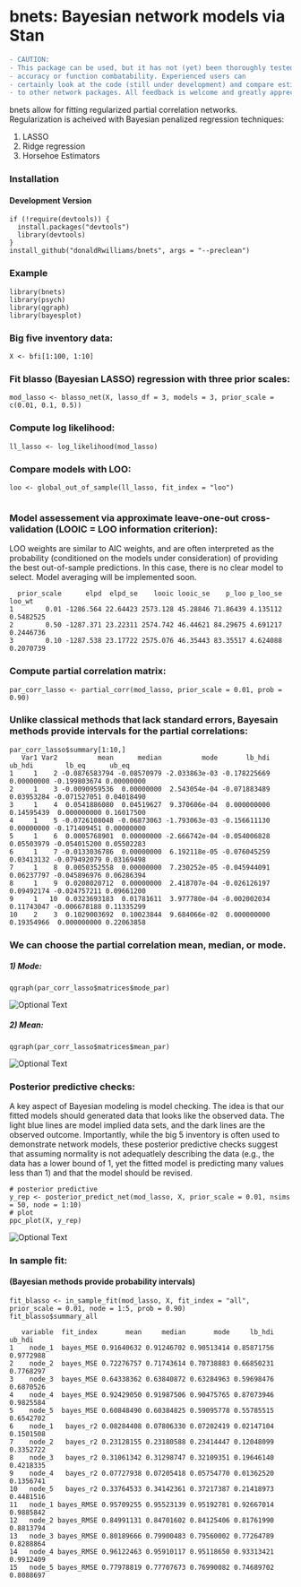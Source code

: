 # bnets: Bayesian network models via Stan
```diff
- CAUTION: 
- This package can be used, but it has not (yet) been thoroughly tested for 
- accuracy or function combatability. Experienced users can 
- certainly look at the code (still under development) and compare estimates 
- to other network packages. All feedback is welcome and greatly appreciated!
```


bnets allow for fitting regularized partial correlation networks. Regularization is acheived with Bayesian penalized regression techniques:

1. LASSO
2. Ridge regression
3. Horsehoe Estimators

### Installation
#### Development Version

```{r}
if (!require(devtools)) {
  install.packages("devtools")
  library(devtools)
}
install_github("donaldRwilliams/bnets", args = "--preclean")
```
### Example

```{r}
library(bnets)
library(psych)
library(qgraph)
library(bayesplot)
```
### Big five inventory data:
```
X <- bfi[1:100, 1:10]
```
### Fit blasso (Bayesian LASSO) regression with three prior scales:
```{r}
mod_lasso <- blasso_net(X, lasso_df = 3, models = 3, prior_scale = c(0.01, 0.1, 0.5))
```
### Compute log likelihood:
```{r}
ll_lasso <- log_likelihood(mod_lasso)
```
### Compare models with LOO:
```{r}
loo <- global_out_of_sample(ll_lasso, fit_index = "loo")
```
```{r}
```
### Model assessement via approximate leave-one-out cross-validation (LOOIC = LOO information criterion):
LOO weights are similar to AIC weights, and are often interpreted as the probability (conditioned on the models under consideration) of providing the best out-of-sample predictions. In this case, there is no clear model to select. Model averaging will be implemented soon.
```{r}
  prior_scale      elpd  elpd_se    looic looic_se    p_loo p_loo_se    loo_wt
1        0.01 -1286.564 22.64423 2573.128 45.28846 71.86439 4.135112 0.5482525
2        0.50 -1287.371 23.22311 2574.742 46.44621 84.29675 4.691217 0.2446736
3        0.10 -1287.538 23.17722 2575.076 46.35443 83.35517 4.624088 0.2070739
```
### Compute partial correlation matrix:
```{r}
par_corr_lasso <- partial_corr(mod_lasso, prior_scale = 0.01, prob = 0.90)
```
### Unlike classical methods that lack standard errors, Bayesain methods provide intervals for the partial correlations:
```
par_corr_lasso$summary[1:10,]
   Var1 Var2          mean      median          mode       lb_hdi     ub_hdi        lb_eq      ub_eq
1     1    2 -0.0876583794 -0.08570979 -2.033863e-03 -0.178225669 0.00000000 -0.199803674 0.00000000
2     1    3 -0.0090959536  0.00000000  2.543054e-04 -0.071883489 0.03953284 -0.071527051 0.04018490
3     1    4  0.0541886080  0.04519627  9.370606e-04  0.000000000 0.14595439  0.000000000 0.16017500
4     1    5 -0.0726108048 -0.06873063 -1.793063e-03 -0.156611130 0.00000000 -0.171409451 0.00000000
5     1    6  0.0005768901  0.00000000 -2.666742e-04 -0.054006828 0.05503979 -0.054015200 0.05502283
6     1    7 -0.0133036786  0.00000000  6.192118e-05 -0.076045259 0.03413132 -0.079492079 0.03169498
7     1    8  0.0050352558  0.00000000  7.230252e-05 -0.045944091 0.06237797 -0.045896976 0.06286394
8     1    9  0.0208020712  0.00000000  2.418707e-04 -0.026126197 0.09492174 -0.024757211 0.09661200
9     1   10  0.0323693183  0.01781611  3.977780e-04 -0.002002034 0.11743047 -0.006678188 0.11335299
10    2    3  0.1029003692  0.10023844  9.684066e-02  0.000000000 0.19354966  0.000000000 0.22063858
```
### We can choose the partial correlation mean, median, or mode.
##### 1) Mode:
```{r}
qgraph(par_corr_lasso$matrices$mode_par)
```
![Optional Text](https://github.com/donaldRwilliams/images_bnets/blob/master/mode.PNG)
##### 2) Mean:
```{r}
qgraph(par_corr_lasso$matrices$mean_par)
```
![Optional Text](https://github.com/donaldRwilliams/images_bnets/blob/master/mean.PNG)

### Posterior predictive checks:
A key aspect of Bayesian modeling is model checking. The idea is that our fitted models should generated data that looks like the observed data. The light blue lines are model implied data sets, and the dark lines are the observed outcome. Importantly, while the big 5 inventory is often used to demonstrate network models, these posterior predictive checks suggest that assuming normality is not adequatlely describing the data (e.g., the data has a lower bound of 1, yet the fitted model is predicting many values less than 1) and that the model should be revised. 
```{r}
# posterior predictive
y_rep <- posterior_predict_net(mod_lasso, X, prior_scale = 0.01, nsims = 50, node = 1:10)
# plot
ppc_plot(X, y_rep)
```
![Optional Text](https://github.com/donaldRwilliams/images_bnets/blob/master/y_rep.PNG)

### In sample fit:
#### (Bayesian methods provide probability intervals)
```{r}
fit_blasso <- in_sample_fit(mod_lasso, X, fit_index = "all", prior_scale = 0.01, node = 1:5, prob = 0.90)
fit_blasso$summary_all

   variable  fit_index       mean     median       mode     lb_hdi    ub_hdi
1    node_1  bayes_MSE 0.91640632 0.91246702 0.90513414 0.85871756 0.9772988
2    node_2  bayes_MSE 0.72276757 0.71743614 0.70738883 0.66850231 0.7768297
3    node_3  bayes_MSE 0.64338362 0.63840872 0.63284963 0.59698476 0.6870526
4    node_4  bayes_MSE 0.92429050 0.91987506 0.90475765 0.87073946 0.9825584
5    node_5  bayes_MSE 0.60848490 0.60384825 0.59095778 0.55785515 0.6542702
6    node_1   bayes_r2 0.08284408 0.07806330 0.07202419 0.02147104 0.1501508
7    node_2   bayes_r2 0.23128155 0.23180588 0.23414447 0.12048099 0.3352722
8    node_3   bayes_r2 0.31061342 0.31298747 0.32109351 0.19646140 0.4218335
9    node_4   bayes_r2 0.07727938 0.07205418 0.05754770 0.01362520 0.1356741
10   node_5   bayes_r2 0.33764533 0.34142361 0.37217387 0.21418973 0.4481516
11   node_1 bayes_RMSE 0.95709255 0.95523139 0.95192781 0.92667014 0.9885842
12   node_2 bayes_RMSE 0.84991131 0.84701602 0.84125406 0.81761990 0.8813794
13   node_3 bayes_RMSE 0.80189666 0.79900483 0.79560002 0.77264789 0.8288864
14   node_4 bayes_RMSE 0.96122463 0.95910117 0.95118650 0.93313421 0.9912409
15   node_5 bayes_RMSE 0.77978819 0.77707673 0.76990082 0.74689702 0.8088697
```
